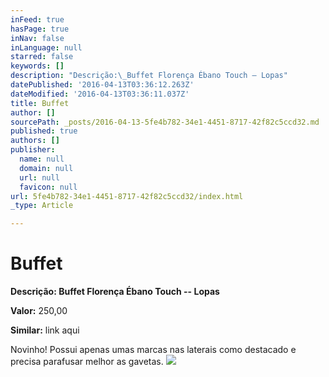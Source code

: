 ```yaml
---
inFeed: true
hasPage: true
inNav: false
inLanguage: null
starred: false
keywords: []
description: "Descrição:\_Buffet Florença Ébano Touch – Lopas"
datePublished: '2016-04-13T03:36:12.263Z'
dateModified: '2016-04-13T03:36:11.037Z'
title: Buffet
author: []
sourcePath: _posts/2016-04-13-5fe4b782-34e1-4451-8717-42f82c5ccd32.md
published: true
authors: []
publisher:
  name: null
  domain: null
  url: null
  favicon: null
url: 5fe4b782-34e1-4451-8717-42f82c5ccd32/index.html
_type: Article

---
```

# Buffet

**Descrição: **Buffet Florença Ébano Touch -- Lopas****

**Valor:** 250,00

**Similar:** link aqui

Novinho! Possui apenas umas marcas nas laterais como destacado e precisa parafusar melhor as gavetas.
![](https://s3-us-west-2.amazonaws.com/the-grid-img/p/72eaddde25154226a1204d714b305e917cd67f44.jpg)